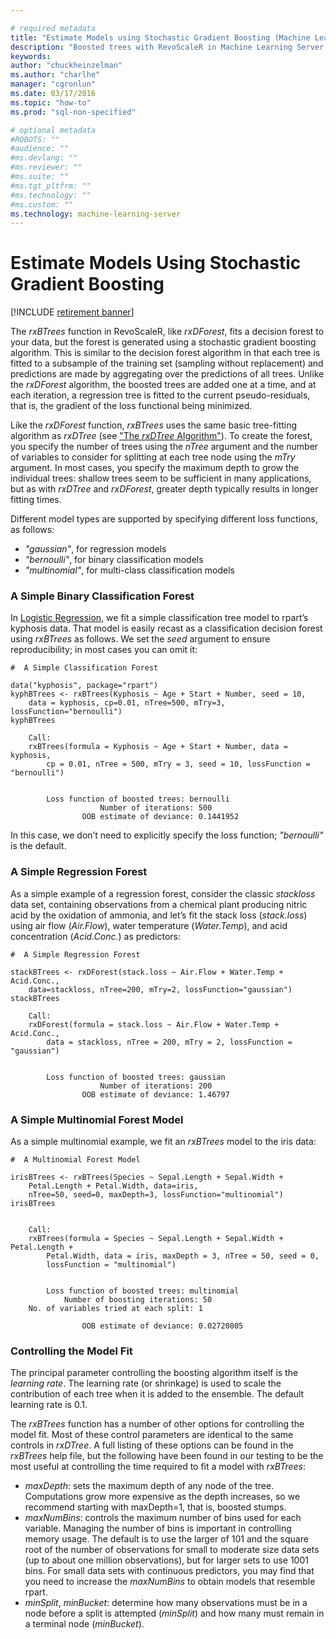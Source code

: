 ```yaml
---

# required metadata
title: "Estimate Models using Stochastic Gradient Boosting (Machine Learning Server) "
description: "Boosted trees with RevoScaleR in Machine Learning Server."
keywords: 
author: "chuckheinzelman"
ms.author: "charlhe"
manager: "cgronlun"
ms.date: 03/17/2016
ms.topic: "how-to"
ms.prod: "sql-non-specified"

# optional metadata
#ROBOTS: ""
#audience: ""
#ms.devlang: ""
#ms.reviewer: ""
#ms.suite: ""
#ms.tgt_pltfrm: ""
#ms.technology: ""
#ms.custom: ""
ms.technology: machine-learning-server
---
```


# Estimate Models Using Stochastic Gradient Boosting 

[!INCLUDE [retirement banner](~/includes/machine-learning-server-retirement.md)]

The *rxBTrees* function in RevoScaleR, like *rxDForest*, fits a decision forest to your data, but the forest is generated using a stochastic gradient boosting algorithm. This is similar to the decision forest algorithm in that each tree is fitted to a subsample of the training set (sampling without replacement) and predictions are made by aggregating over the predictions of all trees. Unlike the *rxDForest* algorithm, the boosted trees are added one at a time, and at each iteration, a regression tree is fitted to the current pseudo-residuals, that is, the gradient of the loss functional being minimized.

Like the *rxDForest* function, *rxBTrees* uses the same basic tree-fitting algorithm as *rxDTree* (see ["The *rxDTree* Algorithm"](how-to-revoscaler-decision-tree.md#the-rxdtree-algorithm)). To create the forest, you specify the number of trees using the *nTree* argument and the number of variables to consider for splitting at each tree node using the *mTry* argument. In most cases, you specify the maximum depth to grow the individual trees: shallow trees seem to be sufficient in many applications, but as with *rxDTree* and *rxDForest*, greater depth typically results in longer fitting times.

Different model types are supported by specifying different loss functions, as follows:

-   *"gaussian"*, for regression models
-   *"bernoulli"*, for binary classification models
-   *"multinomial"*, for multi-class classification models

### A Simple Binary Classification Forest

In [Logistic Regression](how-to-revoscaler-logistic-regression.md), we fit a simple classification tree model to rpart’s kyphosis data. That model is easily recast as a classification decision forest using *rxBTrees* as follows. We set the *seed* argument to ensure reproducibility; in most cases you can omit it:

```
#  A Simple Classification Forest
	
data("kyphosis", package="rpart")
kyphBTrees <- rxBTrees(Kyphosis ~ Age + Start + Number, seed = 10,
	data = kyphosis, cp=0.01, nTree=500, mTry=3, lossFunction="bernoulli")
kyphBTrees

	Call:
	rxBTrees(formula = Kyphosis ~ Age + Start + Number, data = kyphosis, 
		cp = 0.01, nTree = 500, mTry = 3, seed = 10, lossFunction = "bernoulli")
	
	
		Loss function of boosted trees: bernoulli 
					Number of iterations: 500 
				OOB estimate of deviance: 0.1441952 
```

In this case, we don’t need to explicitly specify the loss function; *"bernoulli"* is the default.

### A Simple Regression Forest

As a simple example of a regression forest, consider the classic *stackloss* data set, containing observations from a chemical plant producing nitric acid by the oxidation of ammonia, and let’s fit the stack loss (*stack.loss*) using air flow (*Air.Flow*), water temperature (*Water.Temp*), and acid concentration (*Acid.Conc.*) as predictors:

```
#  A Simple Regression Forest
	
stackBTrees <- rxDForest(stack.loss ~ Air.Flow + Water.Temp + Acid.Conc.,
	data=stackloss, nTree=200, mTry=2, lossFunction="gaussian")
stackBTrees

	Call:
	rxDForest(formula = stack.loss ~ Air.Flow + Water.Temp + Acid.Conc., 
		data = stackloss, nTree = 200, mTry = 2, lossFunction = "gaussian")
	
	
		Loss function of boosted trees: gaussian 
					Number of iterations: 200 
				OOB estimate of deviance: 1.46797
```
	  
### A Simple Multinomial Forest Model

As a simple multinomial example, we fit an *rxBTrees* model to the iris data:

```
#  A Multinomial Forest Model
	
irisBTrees <- rxBTrees(Species ~ Sepal.Length + Sepal.Width + 
	Petal.Length + Petal.Width, data=iris,
	nTree=50, seed=0, maxDepth=3, lossFunction="multinomial")
irisBTrees


	Call:
	rxBTrees(formula = Species ~ Sepal.Length + Sepal.Width + Petal.Length + 
		Petal.Width, data = iris, maxDepth = 3, nTree = 50, seed = 0, 
		lossFunction = "multinomial")
	
	
		Loss function of boosted trees: multinomial 
			Number of boosting iterations: 50 
	No. of variables tried at each split: 1 
	
				OOB estimate of deviance: 0.02720805  
```

### Controlling the Model Fit

The principal parameter controlling the boosting algorithm itself is the *learning rate*. The learning rate (or shrinkage) is used to scale the contribution of each tree when it is added to the ensemble. The default learning rate is 0.1.

The *rxBTrees* function has a number of other options for controlling the model fit. Most of these control parameters are identical to the same controls in *rxDTree*. A full listing of these options can be found in the *rxBTrees* help file, but the following have been found in our testing to be the most useful at controlling the time required to fit a model with *rxBTrees*:

-   *maxDepth*: sets the maximum depth of any node of the tree. Computations grow more expensive as the depth increases, so we recommend starting with maxDepth=1, that is, boosted stumps.
-   *maxNumBins*: controls the maximum number of bins used for each variable. Managing the number of bins is important in controlling memory usage. The default is to use the larger of 101 and the square root of the number of observations for small to moderate size data sets (up to about one million observations), but for larger sets to use 1001 bins. For small data sets with continuous predictors, you may find that you need to increase the *maxNumBins* to obtain models that resemble rpart.
-   *minSplit*, *minBucket*: determine how many observations must be in a node before a split is attempted (*minSplit*) and how many must remain in a terminal node (*minBucket*).
